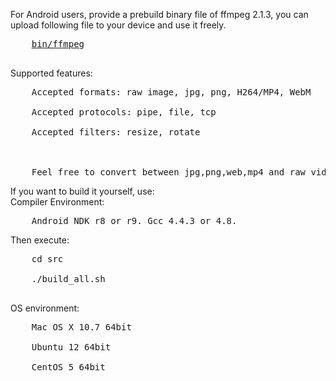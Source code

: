 For Android users, provide a prebuild binary file of ffmpeg 2.1.3, you can upload following file to your device and use it freely.<br>
<pre>
    <a href="bin/ffmpeg">bin/ffmpeg</a><br>
</pre>

Supported features:<br>
<pre>
    Accepted formats: raw image, jpg, png, H264/MP4, WebM<br>
    Accepted protocols: pipe, file, tcp<br>
    Accepted filters: resize, rotate<br>
    <br>
    Feel free to convert between jpg,png,web,mp4 and raw video!
</pre>


If you want to build it yourself, use:<br>
Compiler Environment:<br>
<pre>
    Android NDK r8 or r9. Gcc 4.4.3 or 4.8.
</pre>
Then execute:<br>
<pre>
    cd src<br>
    ./build_all.sh<br>
</pre>

OS environment:<br>
<pre>
    Mac OS X 10.7 64bit<br>
    Ubuntu 12 64bit<br>
    CentOS 5 64bit<br>
</pre>
